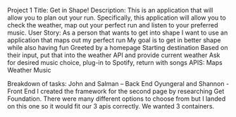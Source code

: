 Project 1
Title: Get in Shape!
Description: This is an application that will allow you to plan out your run. Specifically, this application will allow you to check the weather, map out your perfect run and listen to your preferred music. 
User Story: 
As a person that wants to get into shape
I want to use an application that maps out my perfect run 
My goal is to get in better shape while also having fun
Greeted by a homepage
Starting destination 
Based on their input, put that into the weather API and provide current weather
Ask for desired music choice, plug-in to Spotify, return with songs
APIS: 
Maps 
Weather 
Music

Breakdown of tasks:
John and Salman – Back End 
Oyungeral and Shannon -Front End
I created the framework for the second page by researching Get Foundation. There were many different options to choose from but I landed on this one so it would fit our 3 apis correctly. We wanted 3 containers. 
